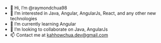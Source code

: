 - 👋 Hi, I’m @raymondchua98
- 👀 I’m interested in Java, Angular, AngularJs, React, and any other new technologies
- 🌱 I’m currently learning Angular
- 💞️ I’m looking to collaborate on Java, AngularJs
- 📫 Contact me at kahhowchua.dev@gmail.com

<!---
raymondchua98/raymondchua98 is a ✨ special ✨ repository because its `README.md` (this file) appears on your GitHub profile.
You can click the Preview link to take a look at your changes.
--->
